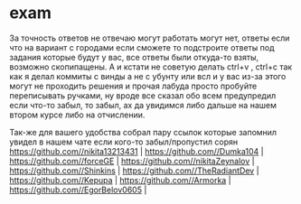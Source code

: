 # exam
За точность ответов не отвечаю могут работать могут нет, ответы если что на вариант с городами если сможете то подстроите ответы под задания которые будут у вас, все ответы были откуда-то взяты, возможно скопипащены. А и кстати не советую делать ctrl+v , ctrl+c так как я делал коммиты с винды а не с убунту или всл и у вас из-за этого могут не проходить решения и прочая лабуда просто пробуйте переписывать ручками, ну вроде все сказал обо всем предупредил если что-то забыл, то забыл, ах да увидимся либо дальше на нашем втором курсе либо на отчислении.

Так-же для вашего удобства собрал пару ссылок которые запомнил увидел в нашем чате если кого-то забыл/пропустил сорян
https://github.com//nikita13213431 |
https://github.com//Dumka104 |
https://github.com//forceGE |
https://github.com//nikitaZeynalov |
https://github.com//Shinkins |
https://github.com//TheRadiantDev |
https://github.com//Kepupa |
https://github.com//Armorka |
https://github.com//EgorBelov0605 |